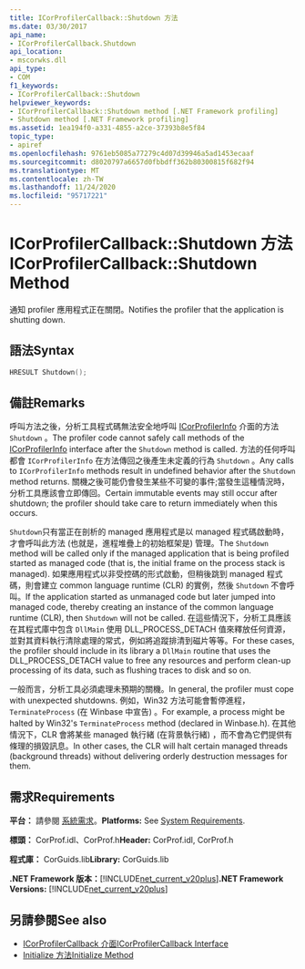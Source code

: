 ```yaml
---
title: ICorProfilerCallback::Shutdown 方法
ms.date: 03/30/2017
api_name:
- ICorProfilerCallback.Shutdown
api_location:
- mscorwks.dll
api_type:
- COM
f1_keywords:
- ICorProfilerCallback::Shutdown
helpviewer_keywords:
- ICorProfilerCallback::Shutdown method [.NET Framework profiling]
- Shutdown method [.NET Framework profiling]
ms.assetid: 1ea194f0-a331-4855-a2ce-37393b8e5f84
topic_type:
- apiref
ms.openlocfilehash: 9761eb5085a77279c4d07d39946a5ad1453ecaaf
ms.sourcegitcommit: d8020797a6657d0fbbdff362b80300815f682f94
ms.translationtype: MT
ms.contentlocale: zh-TW
ms.lasthandoff: 11/24/2020
ms.locfileid: "95717221"
---
```

# <a name="icorprofilercallbackshutdown-method"></a><span data-ttu-id="9ecda-102">ICorProfilerCallback::Shutdown 方法</span><span class="sxs-lookup"><span data-stu-id="9ecda-102">ICorProfilerCallback::Shutdown Method</span></span>

<span data-ttu-id="9ecda-103">通知 profiler 應用程式正在關閉。</span><span class="sxs-lookup"><span data-stu-id="9ecda-103">Notifies the profiler that the application is shutting down.</span></span>  
  
## <a name="syntax"></a><span data-ttu-id="9ecda-104">語法</span><span class="sxs-lookup"><span data-stu-id="9ecda-104">Syntax</span></span>  
  
```cpp  
HRESULT Shutdown();  
```  
  
## <a name="remarks"></a><span data-ttu-id="9ecda-105">備註</span><span class="sxs-lookup"><span data-stu-id="9ecda-105">Remarks</span></span>  

 <span data-ttu-id="9ecda-106">呼叫方法之後，分析工具程式碼無法安全地呼叫 [ICorProfilerInfo](icorprofilerinfo-interface.md) 介面的方法 `Shutdown` 。</span><span class="sxs-lookup"><span data-stu-id="9ecda-106">The profiler code cannot safely call methods of the [ICorProfilerInfo](icorprofilerinfo-interface.md) interface after the `Shutdown` method is called.</span></span> <span data-ttu-id="9ecda-107">方法的任何呼叫都會 `ICorProfilerInfo` 在方法傳回之後產生未定義的行為 `Shutdown` 。</span><span class="sxs-lookup"><span data-stu-id="9ecda-107">Any calls to `ICorProfilerInfo` methods result in undefined behavior after the `Shutdown` method returns.</span></span> <span data-ttu-id="9ecda-108">關機之後可能仍會發生某些不可變的事件;當發生這種情況時，分析工具應該會立即傳回。</span><span class="sxs-lookup"><span data-stu-id="9ecda-108">Certain immutable events may still occur after shutdown; the profiler should take care to return immediately when this occurs.</span></span>  
  
 <span data-ttu-id="9ecda-109">`Shutdown`只有當正在剖析的 managed 應用程式是以 managed 程式碼啟動時，才會呼叫此方法 (也就是，進程堆疊上的初始框架是) 管理。</span><span class="sxs-lookup"><span data-stu-id="9ecda-109">The `Shutdown` method will be called only if the managed application that is being profiled started as managed code (that is, the initial frame on the process stack is managed).</span></span> <span data-ttu-id="9ecda-110">如果應用程式以非受控碼的形式啟動，但稍後跳到 managed 程式碼，則會建立 common language runtime (CLR) 的實例，然後 `Shutdown` 不會呼叫。</span><span class="sxs-lookup"><span data-stu-id="9ecda-110">If the application started as unmanaged code but later jumped into managed code, thereby creating an instance of the common language runtime (CLR), then `Shutdown` will not be called.</span></span> <span data-ttu-id="9ecda-111">在這些情況下，分析工具應該在其程式庫中包含 `DllMain` 使用 DLL_PROCESS_DETACH 值來釋放任何資源，並對其資料執行清除處理的常式，例如將追蹤排清到磁片等等。</span><span class="sxs-lookup"><span data-stu-id="9ecda-111">For these cases, the profiler should include in its library a `DllMain` routine that uses the DLL_PROCESS_DETACH value to free any resources and perform clean-up processing of its data, such as flushing traces to disk and so on.</span></span>  
  
 <span data-ttu-id="9ecda-112">一般而言，分析工具必須處理未預期的關機。</span><span class="sxs-lookup"><span data-stu-id="9ecda-112">In general, the profiler must cope with unexpected shutdowns.</span></span> <span data-ttu-id="9ecda-113">例如，Win32 方法可能會暫停進程， `TerminateProcess` (在 Winbase 中宣告) 。</span><span class="sxs-lookup"><span data-stu-id="9ecda-113">For example, a process might be halted by Win32's `TerminateProcess` method (declared in Winbase.h).</span></span> <span data-ttu-id="9ecda-114">在其他情況下，CLR 會將某些 managed 執行緒 (在背景執行緒) ，而不會為它們提供有條理的損毀訊息。</span><span class="sxs-lookup"><span data-stu-id="9ecda-114">In other cases, the CLR will halt certain managed threads (background threads) without delivering orderly destruction messages for them.</span></span>  
  
## <a name="requirements"></a><span data-ttu-id="9ecda-115">需求</span><span class="sxs-lookup"><span data-stu-id="9ecda-115">Requirements</span></span>  

 <span data-ttu-id="9ecda-116">**平台：** 請參閱 [系統需求](../../get-started/system-requirements.md)。</span><span class="sxs-lookup"><span data-stu-id="9ecda-116">**Platforms:** See [System Requirements](../../get-started/system-requirements.md).</span></span>  
  
 <span data-ttu-id="9ecda-117">**標頭：** CorProf.idl、CorProf.h</span><span class="sxs-lookup"><span data-stu-id="9ecda-117">**Header:** CorProf.idl, CorProf.h</span></span>  
  
 <span data-ttu-id="9ecda-118">**程式庫：** CorGuids.lib</span><span class="sxs-lookup"><span data-stu-id="9ecda-118">**Library:** CorGuids.lib</span></span>  
  
 <span data-ttu-id="9ecda-119">**.NET Framework 版本：**[!INCLUDE[net_current_v20plus](../../../../includes/net-current-v20plus-md.md)]</span><span class="sxs-lookup"><span data-stu-id="9ecda-119">**.NET Framework Versions:** [!INCLUDE[net_current_v20plus](../../../../includes/net-current-v20plus-md.md)]</span></span>  
  
## <a name="see-also"></a><span data-ttu-id="9ecda-120">另請參閱</span><span class="sxs-lookup"><span data-stu-id="9ecda-120">See also</span></span>

- [<span data-ttu-id="9ecda-121">ICorProfilerCallback 介面</span><span class="sxs-lookup"><span data-stu-id="9ecda-121">ICorProfilerCallback Interface</span></span>](icorprofilercallback-interface.md)
- [<span data-ttu-id="9ecda-122">Initialize 方法</span><span class="sxs-lookup"><span data-stu-id="9ecda-122">Initialize Method</span></span>](icorprofilercallback-initialize-method.md)
